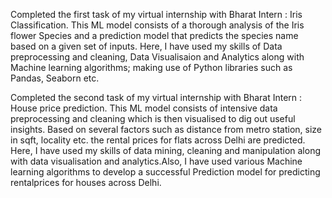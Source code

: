 Completed the first task of my virtual internship with Bharat Intern : Iris Classification.
This ML model consists of a thorough analysis of the Iris flower Species and a prediction model that predicts the species name based on a given set of inputs.
Here, I have used my skills of Data preprocessing and cleaning, Data Visualisaion and Analytics along with Machine learning algorithms; making use of Python libraries such as Pandas, Seaborn etc.

Completed the second task of my virtual internship with Bharat Intern : House price prediction.
This ML model consists of intensive data preprocessing and cleaning which is then visualised to dig out useful insights.
Based on several factors such as distance from metro station, size in sqft, locality etc. the rental prices for flats across Delhi are predicted.
Here, I have used my skills of data mining, cleaning and manipulation along with data visualisation and analytics.Also, I have used various Machine learning algorithms to develop a successful Prediction model for predicting rentalprices for houses across Delhi.
